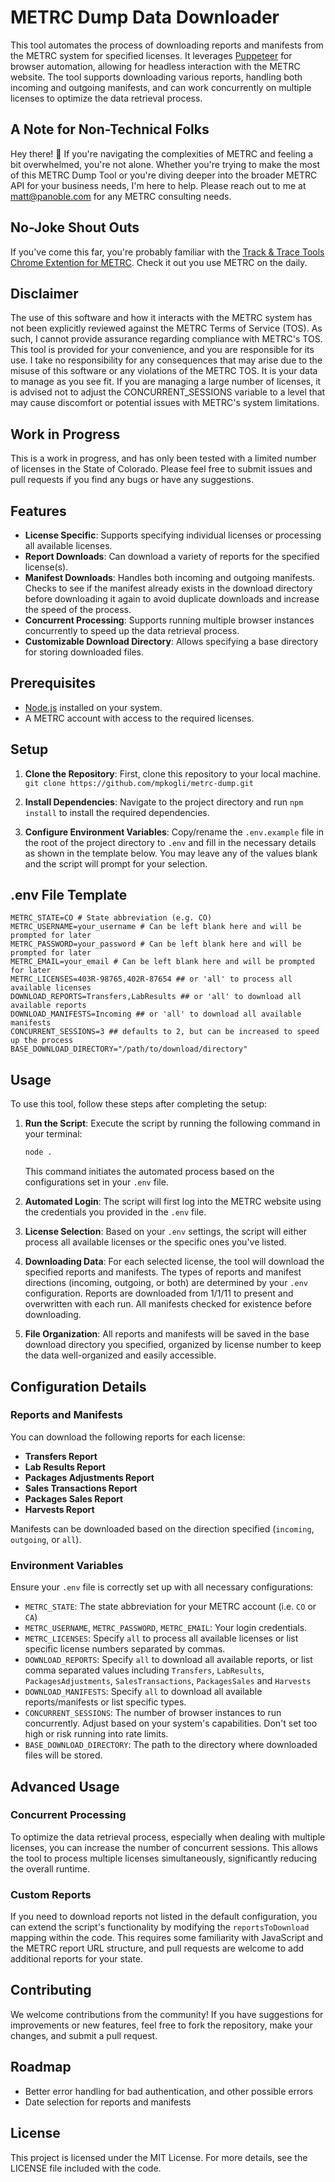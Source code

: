 # METRC Dump Data Downloader

This tool automates the process of downloading reports and manifests from the METRC system for specified licenses. It leverages [Puppeteer](https://github.com/puppeteer/puppeteer) for browser automation, allowing for headless interaction with the METRC website. The tool supports downloading various reports, handling both incoming and outgoing manifests, and can work concurrently on multiple licenses to optimize the data retrieval process.

## A Note for Non-Technical Folks

Hey there! 🌟 If you're navigating the complexities of METRC and feeling a bit overwhelmed, you're not alone. Whether you're trying to make the most of this METRC Dump Tool or you're diving deeper into the broader METRC API for your business needs, I'm here to help. Please reach out to me at [matt@panoble.com](matt@panoble.com) for any METRC consulting needs.

## No-Joke Shout Outs

If you've come this far, you're probably familiar with the [Track & Trace Tools Chrome Extention for METRC](https://www.trackandtrace.tools). Check it out you use METRC on the daily.

## Disclaimer

The use of this software and how it interacts with the METRC system has not been explicitly reviewed against the METRC Terms of Service (TOS). As such, I cannot provide assurance regarding compliance with METRC's TOS. This tool is provided for your convenience, and you are responsible for its use. I take no responsibility for any consequences that may arise due to the misuse of this software or any violations of the METRC TOS. It is your data to manage as you see fit. If you are managing a large number of licenses, it is advised not to adjust the CONCURRENT_SESSIONS variable to a level that may cause discomfort or potential issues with METRC's system limitations.

## Work in Progress

This is a work in progress, and has only been tested with a limited number of licenses in the State of Colorado. Please feel free to submit issues and pull requests if you find any bugs or have any suggestions.

## Features

- **License Specific**: Supports specifying individual licenses or processing all available licenses.
- **Report Downloads**: Can download a variety of reports for the specified license(s).
- **Manifest Downloads**: Handles both incoming and outgoing manifests. Checks to see if the manifest already exists in the download directory before downloading it again to avoid duplicate downloads and increase the speed of the process.
- **Concurrent Processing**: Supports running multiple browser instances concurrently to speed up the data retrieval process.
- **Customizable Download Directory**: Allows specifying a base directory for storing downloaded files.

## Prerequisites

- [Node.js](https://nodejs.org/en/#home-downloadhead) installed on your system.
- A METRC account with access to the required licenses.

## Setup

1. **Clone the Repository**: First, clone this repository to your local machine.
`` git clone https://github.com/mpkogli/metrc-dump.git``

2. **Install Dependencies**: Navigate to the project directory and run `npm install` to install the required dependencies.

3. **Configure Environment Variables**: Copy/rename the `.env.example` file in the root of the project directory to `.env` and fill in the necessary details as shown in the template below. You may leave any of the values blank and the script will prompt for your selection.

## .env File Template

```plaintext
METRC_STATE=CO # State abbreviation (e.g. CO)
METRC_USERNAME=your_username # Can be left blank here and will be prompted for later
METRC_PASSWORD=your_password # Can be left blank here and will be prompted for later
METRC_EMAIL=your_email # Can be left blank here and will be prompted for later
METRC_LICENSES=403R-98765,402R-87654 ## or 'all' to process all available licenses
DOWNLOAD_REPORTS=Transfers,LabResults ## or 'all' to download all available reports
DOWNLOAD_MANIFESTS=Incoming ## or 'all' to download all available manifests
CONCURRENT_SESSIONS=3 ## defaults to 2, but can be increased to speed up the process
BASE_DOWNLOAD_DIRECTORY="/path/to/download/directory"
```

## Usage

To use this tool, follow these steps after completing the setup:

1. **Run the Script**: Execute the script by running the following command in your terminal:

    ```bash
    node .
    ```

    This command initiates the automated process based on the configurations set in your `.env` file.

2. **Automated Login**: The script will first log into the METRC website using the credentials you provided in the `.env` file.

3. **License Selection**: Based on your `.env` settings, the script will either process all available licenses or the specific ones you've listed.

4. **Downloading Data**: For each selected license, the tool will download the specified reports and manifests. The types of reports and manifest directions (incoming, outgoing, or both) are determined by your `.env` configuration. Reports are downloaded from 1/1/11 to present and overwritten with each run. All manifests checked for existence before downloading.

5. **File Organization**: All reports and manifests will be saved in the base download directory you specified, organized by license number to keep the data well-organized and easily accessible.

## Configuration Details

### Reports and Manifests

You can download the following reports for each license:

- **Transfers Report**
- **Lab Results Report**
- **Packages Adjustments Report**
- **Sales Transactions Report**
- **Packages Sales Report**
- **Harvests Report**

Manifests can be downloaded based on the direction specified (`incoming`, `outgoing`, or `all`).

### Environment Variables

Ensure your `.env` file is correctly set up with all necessary configurations:

- `METRC_STATE`: The state abbreviation for your METRC account (i.e. `CO` or `CA`)
- `METRC_USERNAME`, `METRC_PASSWORD`, `METRC_EMAIL`: Your login credentials.
- `METRC_LICENSES`: Specify `all` to process all available licenses or list specific license numbers separated by commas.
- `DOWNLOAD_REPORTS`: Specify `all` to download all available reports, or list comma separated values including `Transfers`, `LabResults`, `PackagesAdjustments`, `SalesTransactions`, `PackagesSales` and `Harvests`
- `DOWNLOAD_MANIFESTS`: Specify `all` to download all available reports/manifests or list specific types.
- `CONCURRENT_SESSIONS`: The number of browser instances to run concurrently. Adjust based on your system's capabilities. Don't set too high or risk running into rate limits.
- `BASE_DOWNLOAD_DIRECTORY`: The path to the directory where downloaded files will be stored.

## Advanced Usage

### Concurrent Processing

To optimize the data retrieval process, especially when dealing with multiple licenses, you can increase the number of concurrent sessions. This allows the tool to process multiple licenses simultaneously, significantly reducing the overall runtime.

### Custom Reports

If you need to download reports not listed in the default configuration, you can extend the script's functionality by modifying the `reportsToDownload` mapping within the code. This requires some familiarity with JavaScript and the METRC report URL structure, and pull requests are welcome to add additional reports for your state.

## Contributing

We welcome contributions from the community! If you have suggestions for improvements or new features, feel free to fork the repository, make your changes, and submit a pull request.

## Roadmap
- Better error handling for bad authentication, and other possible errors
- Date selection for reports and manifests

## License

This project is licensed under the MIT License. For more details, see the LICENSE file included with the code.